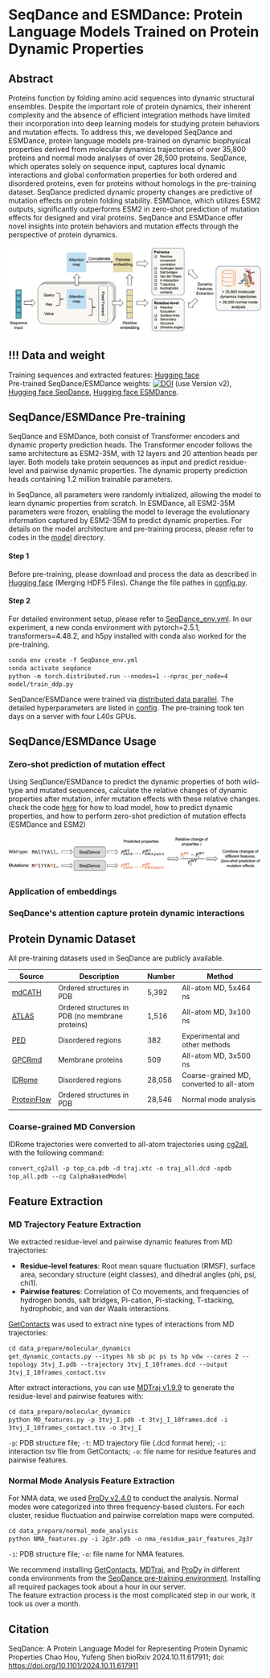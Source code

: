 # SeqDance and ESMDance: Protein Language Models Trained on Protein Dynamic Properties


## Abstract
Proteins function by folding amino acid sequences into dynamic structural ensembles. Despite the important role of protein dynamics, their inherent complexity and the absence of efficient integration methods have limited their incorporation into deep learning models for studying protein behaviors and mutation effects. To address this, we developed SeqDance and ESMDance, protein language models pre-trained on dynamic biophysical properties derived from molecular dynamics trajectories of over 35,800 proteins and normal mode analyses of over 28,500 proteins. SeqDance, which operates solely on sequence input, captures local dynamic interactions and global conformation properties for both ordered and disordered proteins, even for proteins without homologs in the pre-training dataset. SeqDance predicted dynamic property changes are predictive of mutation effects on protein folding stability. ESMDance, which utilizes ESM2 outputs, significantly outperforms ESM2 in zero-shot prediction of mutation effects for designed and viral proteins. SeqDance and ESMDance offer novel insights into protein behaviors and mutation effects through the perspective of protein dynamics.

![SeqDance Pre-training Diagram](image/SeqDance_pretraining.png "Diagram of SeqDance Pre-training")

## !!! Data and weight
Training sequences and extracted features: [Hugging face](https://huggingface.co/datasets/ChaoHou/protein_dynamic_properties)  
Pre-trained SeqDance/ESMDance weights: [![DOI](https://zenodo.org/badge/DOI/10.5281/zenodo.15047777.svg)](https://doi.org/10.5281/zenodo.15047777) (use Version v2), [Hugging face SeqDance](https://huggingface.co/ChaoHou/SeqDance), [Hugging face ESMDance](https://huggingface.co/ChaoHou/ESMDance).


## SeqDance/ESMDance Pre-training
SeqDance and ESMDance, both consist of Transformer encoders and dynamic property prediction heads. The Transformer encoder follows the same architecture as ESM2-35M, with 12 layers and 20 attention heads per layer. Both models take protein sequences as input and predict residue-level and pairwise dynamic properties. The dynamic property prediction heads containing 1.2 million trainable parameters.  

In SeqDance, all parameters were randomly initialized, allowing the model to learn dynamic properties from scratch. In ESMDance, all ESM2-35M parameters were frozen, enabling the model to leverage the evolutionary information captured by ESM2-35M to predict dynamic properties. For details on the model architecture and pre-training process, please refer to codes in the [model](./model/) directory.

#### Step 1
Before pre-training, please download and process the data as described in [Hugging face](https://huggingface.co/datasets/ChaoHou/protein_dynamic_properties) (Merging HDF5 Files). Change the file pathes in [config.py](./model/config.py).

#### Step 2
For detailed environment setup, please refer to [SeqDance_env.yml](SeqDance_env.yml). In our experiment, a new conda environment with pytorch=2.5.1, transformers=4.48.2, and h5py installed with conda also worked for the pre-training. 
```
conda env create -f SeqDance_env.yml
conda activate seqdance
python -m torch.distributed.run --nnodes=1 --nproc_per_node=4 model/train_ddp.py
```

SeqDance/ESMDance were trained via [distributed data parallel](https://pytorch.org/tutorials/intermediate/ddp_tutorial.html). The detailed hyperparameters are listed in [config](./model/config.py). The pre-training took ten days on a server with four L40s GPUs. 


## SeqDance/ESMDance Usage
### Zero-shot prediction of mutation effect
Using SeqDance/ESMDance to predict the dynamic properties of both wild-type and mutated sequences, calculate the relative changes of dynamic properties after mutation, infer mutation effects with these relative changes.  
check the code [here](./notebook/zero_shot_mutation.ipynb) for how to load model, how to predict dynamic properties, and how to perform zero-shot prediction of mutation effects (ESMDance and ESM2)

![Zero-shot](image/zero_shot.png "Zero-shot")


### Application of embeddings


### SeqDance's attention capture protein dynamic interactions


## Protein Dynamic Dataset
All pre-training datasets used in SeqDance are publicly available. 


| Source         | Description                                      | Number  | Method                            |
|----------------|--------------------------------------------------|---------|------------------------------------|
| [mdCATH](https://huggingface.co/datasets/compsciencelab/mdCATH)  | Ordered structures in PDB | 5,392   | All-atom MD, 5x464 ns              |
| [ATLAS](https://www.dsimb.inserm.fr/ATLAS/index.html)  | Ordered structures in PDB (no membrane proteins) | 1,516   | All-atom MD, 3x100 ns              |
| [PED](https://proteinensemble.org/)              | Disordered regions                             | 382     | Experimental and other methods     |
| [GPCRmd](https://www.gpcrmd.org/)               | Membrane proteins                              | 509     | All-atom MD, 3x500 ns              |
| [IDRome](https://github.com/KULL-Centre/_2023_Tesei_IDRome)       | Disordered regions                             | 28,058  | Coarse-grained MD, converted to all-atom |
| [ProteinFlow](https://github.com/adaptyvbio/ProteinFlow)          | Ordered structures in PDB                      | 28,546  | Normal mode analysis               |


### Coarse-grained MD Conversion
IDRome trajectories were converted to all-atom trajectories using [cg2all](https://github.com/huhlim/cg2all), with the following command:  
```
convert_cg2all -p top_ca.pdb -d traj.xtc -o traj_all.dcd -opdb top_all.pdb --cg CalphaBasedModel
```

## Feature Extraction
### MD Trajectory Feature Extraction
We extracted residue-level and pairwise dynamic features from MD trajectories:

- **Residue-level features**: Root mean square fluctuation (RMSF), surface area, secondary structure (eight classes), and dihedral angles (phi, psi, chi1).
- **Pairwise features**: Correlation of Cα movements, and frequencies of hydrogen bonds, salt bridges, Pi-cation, Pi-stacking, T-stacking, hydrophobic, and van der Waals interactions.

[GetContacts](https://getcontacts.github.io/) was used to extract nine types of interactions from MD trajectories:

```
cd data_prepare/molecular_dynamics
get_dynamic_contacts.py --itypes hb sb pc ps ts hp vdw --cores 2 --topology 3tvj_I.pdb --trajectory 3tvj_I_10frames.dcd --output 3tvj_I_10frames_contact.tsv
```


After extract interactions, you can use [MDTraj v1.9.9](https://www.mdtraj.org/) to generate the residue-level and pairwise features with:
```
cd data_prepare/molecular_dynamics
python MD_features.py -p 3tvj_I.pdb -t 3tvj_I_10frames.dcd -i 3tvj_I_10frames_contact.tsv -o 3tvj_I
```
`-p`: PDB structure file; `-t`: MD trajectory file (.dcd format here); `-i`: interaction tsv file from GetContacts; `-o`: file name for residue features and pairwise features.


### Normal Mode Analysis Feature Extraction
For NMA data, we used [ProDy v2.4.0](http://www.bahargroup.org/prody/index.html) to conduct the analysis. Normal modes were categorized into three frequency-based clusters. For each cluster, residue fluctuation and pairwise correlation maps were computed.  
```
cd data_prepare/normal_mode_analysis
python NMA_features.py -i 2g3r.pdb -o nma_residue_pair_features_2g3r
```
`-i`: PDB structure file; `-o`: file name for NMA features.

We recommend installing [GetContacts](https://getcontacts.github.io/), [MDTraj](https://www.mdtraj.org/), and [ProDy](http://www.bahargroup.org/prody/index.html) in different conda environments from the [SeqDance pre-training environment](SeqDance_env.yml). Installing all required packages took about a hour in our server.  
The feature extraction process is the most complicated step in our work, it took us over a month.


## Citation
SeqDance: A Protein Language Model for Representing Protein Dynamic Properties
Chao Hou, Yufeng Shen
bioRxiv 2024.10.11.617911; doi: https://doi.org/10.1101/2024.10.11.617911
